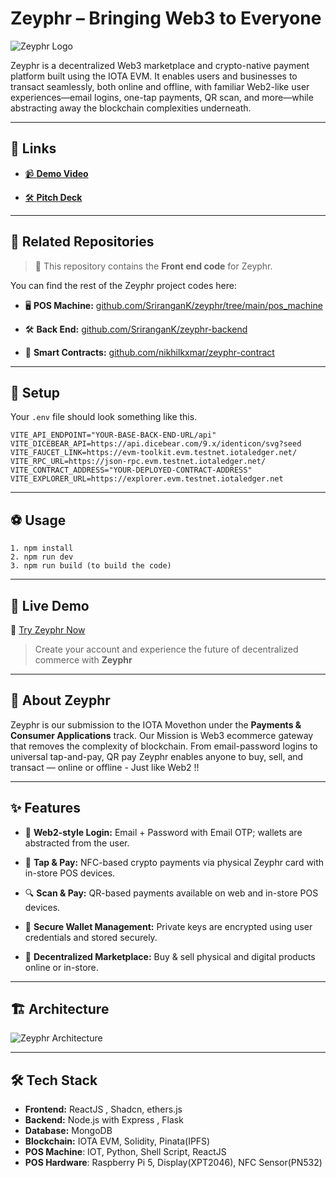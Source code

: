 # Zeyphr – Bringing Web3 to Everyone
![Zeyphr Logo](https://res.cloudinary.com/dezo0vvpb/image/upload/v1746361459/WhatsApp_Image_2025-04-09_at_5.09.11_PM_hyxsn5.jpg)

Zeyphr is a decentralized Web3 marketplace and crypto-native payment platform built using the IOTA EVM. It enables users and businesses to transact seamlessly, both online and offline, with familiar Web2-like user experiences—email logins, one-tap payments, QR scan, and more—while abstracting away the blockchain complexities underneath.

---

## 🔗 Links

- [📹️ **Demo Video**](https://youtu.be/2_dmkKHpmGk?si=Itxnn4ckQVZE4EFu)

- [🛠️ **Pitch Deck**](https://docs.google.com/presentation/d/1BHCd-msoeLb-_6pV9gf9d7nPe008a_EfaSwtajmkBzo/edit?usp=sharing)

---

## 📂 Related Repositories

> 🔗 This repository contains the **Front end code** for Zeyphr.

You can find the rest of the Zeyphr project codes here:

- 🖥️ **POS Machine:**
    [github.com/SriranganK/zeyphr/tree/main/pos_machine](https://bit.ly/zeyphr-pos)

- 🛠️ **Back End:**
    [github.com/SriranganK/zeyphr-backend](https://bit.ly/zeyphr-backend)

- 📜 **Smart Contracts:**
    [github.com/nikhilkxmar/zeyphr-contract](https://bit.ly/zeyphr-contract)

---

## 🔨 Setup

Your `.env` file should look something like this.

```
VITE_API_ENDPOINT="YOUR-BASE-BACK-END-URL/api"
VITE_DICEBEAR_API=https://api.dicebear.com/9.x/identicon/svg?seed
VITE_FAUCET_LINK=https://evm-toolkit.evm.testnet.iotaledger.net/
VITE_RPC_URL=https://json-rpc.evm.testnet.iotaledger.net/
VITE_CONTRACT_ADDRESS="YOUR-DEPLOYED-CONTRACT-ADDRESS"
VITE_EXPLORER_URL=https://explorer.evm.testnet.iotaledger.net
```

---

## ⚽ Usage

```
1. npm install
2. npm run dev
3. npm run build (to build the code)
```

---

## 🚀 Live Demo

🔗 [Try Zeyphr Now](https://zeyphr.netlify.app/)

> Create your account and experience the future of decentralized commerce with **Zeyphr**
---


## 🧠 About Zeyphr

Zeyphr is our submission to the IOTA Movethon under the **Payments & Consumer Applications** track. Our Mission is Web3 ecommerce gateway that removes the complexity of blockchain. From email-password logins to universal tap-and-pay, QR pay Zeyphr enables anyone to buy, sell, and transact — online or offline - Just like Web2 !!

---

## ✨ Features

- 🪪 **Web2-style Login:** Email + Password with Email OTP; wallets are abstracted from the user.

- 📲 **Tap & Pay:** NFC-based crypto payments via physical Zeyphr card with in-store POS devices.
- 🔍 **Scan & Pay:** QR-based payments available on web and in-store POS devices.
- 🔐 **Secure Wallet Management:** Private keys are encrypted using user credentials and stored securely.
- 🛒 **Decentralized Marketplace:** Buy & sell physical and digital products online or in-store.

---
## 🏗 Architecture

![Zeyphr Architecture](https://res.cloudinary.com/dezo0vvpb/image/upload/v1746361408/zeyphr_arch_bnwsbz.jpg)

---
## 🛠️ Tech Stack

- **Frontend:** ReactJS , Shadcn, ethers.js
- **Backend:** Node.js with Express , Flask
- **Database:** MongoDB
- **Blockchain:** IOTA EVM, Solidity, Pinata(IPFS)
- **POS Machine**: IOT, Python, Shell Script, ReactJS
- **POS Hardware**: Raspberry Pi 5, Display(XPT2046), NFC Sensor(PN532)